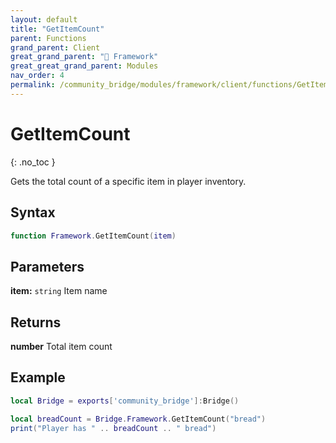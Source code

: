 ```yaml
---
layout: default
title: "GetItemCount"
parent: Functions
grand_parent: Client
great_grand_parent: "🧩 Framework"
great_great_grand_parent: Modules
nav_order: 4
permalink: /community_bridge/modules/framework/client/functions/GetItemCount/
---
```


# GetItemCount
{: .no_toc }

Gets the total count of a specific item in player inventory.

## Syntax

```lua
function Framework.GetItemCount(item)
```

## Parameters

**item:** `string`
Item name

## Returns

**number**
Total item count

## Example

```lua
local Bridge = exports['community_bridge']:Bridge()

local breadCount = Bridge.Framework.GetItemCount("bread")
print("Player has " .. breadCount .. " bread")
```

